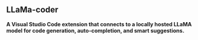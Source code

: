## LLaMa-coder
**A Visual Studio Code extension that connects to a locally hosted LLaMA model for code generation, auto-completion, and smart suggestions.**

